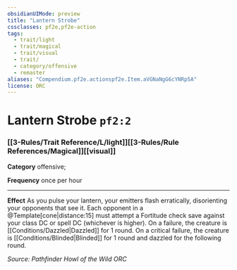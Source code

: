 ```yaml
---
obsidianUIMode: preview
title: "Lantern Strobe"
cssclasses: pf2e,pf2e-action
tags:
  - trait/light
  - trait/magical
  - trait/visual
  - trait/
  - category/offensive
  - remaster
aliases: "Compendium.pf2e.actionspf2e.Item.aVGNaNgG6cYNRp5A"
license: ORC
---
```

# Lantern Strobe `pf2:2`

### [[3-Rules/Trait Reference/L/light]][[3-Rules/Rule References/Magical]][[visual]]

**Category** offensive; 




**Frequency** once per hour

* * *

**Effect** As you pulse your lantern, your emitters flash erratically, disorienting your opponents that see it. Each opponent in a @Template\[cone|distance:15\] must attempt a Fortitude check save against your class DC or spell DC (whichever is higher). On a failure, the creature is [[Conditions/Dazzled|Dazzled]] for 1 round. On a critical failure, the creature is [[Conditions/Blinded|Blinded]] for 1 round and dazzled for the following round.

*Source: Pathfinder Howl of the Wild*
*ORC*